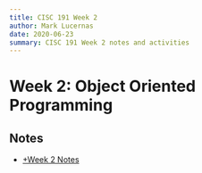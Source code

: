 ```yaml
---
title: CISC 191 Week 2
author: Mark Lucernas
date: 2020-06-23
summary: CISC 191 Week 2 notes and activities
---
```



# Week 2: Object Oriented Programming

## Notes

  - [+Week 2 Notes](notes/w-2)

